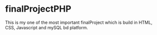 # finalProjectPHP
This is my one of the most important finalProject which is build in HTML, CSS, Javascript and mySQL bd platform.
